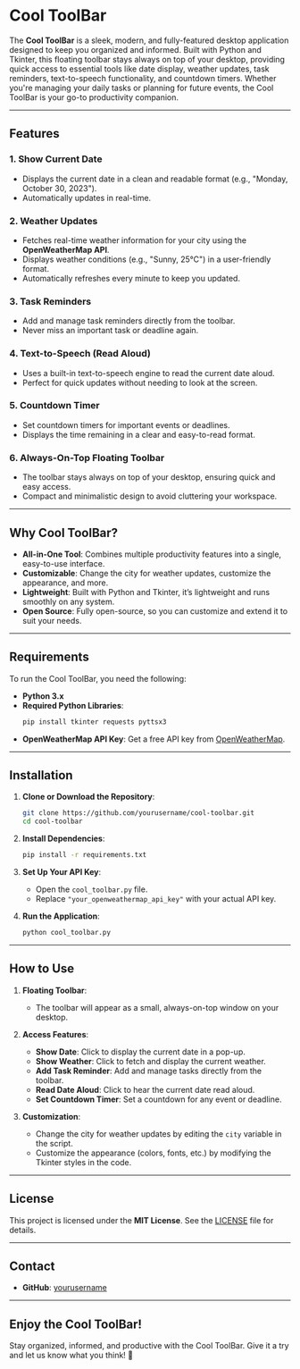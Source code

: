 # **Cool ToolBar**

The **Cool ToolBar** is a sleek, modern, and fully-featured desktop application designed to keep you organized and informed. Built with Python and Tkinter, this floating toolbar stays always on top of your desktop, providing quick access to essential tools like date display, weather updates, task reminders, text-to-speech functionality, and countdown timers. Whether you're managing your daily tasks or planning for future events, the Cool ToolBar is your go-to productivity companion.

---

## **Features**

### **1. Show Current Date**
- Displays the current date in a clean and readable format (e.g., "Monday, October 30, 2023").
- Automatically updates in real-time.

### **2. Weather Updates**
- Fetches real-time weather information for your city using the **OpenWeatherMap API**.
- Displays weather conditions (e.g., "Sunny, 25°C") in a user-friendly format.
- Automatically refreshes every minute to keep you updated.

### **3. Task Reminders**
- Add and manage task reminders directly from the toolbar.
- Never miss an important task or deadline again.

### **4. Text-to-Speech (Read Aloud)**
- Uses a built-in text-to-speech engine to read the current date aloud.
- Perfect for quick updates without needing to look at the screen.

### **5. Countdown Timer**
- Set countdown timers for important events or deadlines.
- Displays the time remaining in a clear and easy-to-read format.

### **6. Always-On-Top Floating Toolbar**
- The toolbar stays always on top of your desktop, ensuring quick and easy access.
- Compact and minimalistic design to avoid cluttering your workspace.

---

## **Why Cool ToolBar?**
- **All-in-One Tool**: Combines multiple productivity features into a single, easy-to-use interface.
- **Customizable**: Change the city for weather updates, customize the appearance, and more.
- **Lightweight**: Built with Python and Tkinter, it’s lightweight and runs smoothly on any system.
- **Open Source**: Fully open-source, so you can customize and extend it to suit your needs.

---

## **Requirements**
To run the Cool ToolBar, you need the following:
- **Python 3.x**
- **Required Python Libraries**:
  ```bash
  pip install tkinter requests pyttsx3
  ```
- **OpenWeatherMap API Key**: Get a free API key from [OpenWeatherMap](https://openweathermap.org/api).

---

## **Installation**
1. **Clone or Download the Repository**:
   ```bash
   git clone https://github.com/yourusername/cool-toolbar.git
   cd cool-toolbar
   ```

2. **Install Dependencies**:
   ```bash
   pip install -r requirements.txt
   ```

3. **Set Up Your API Key**:
   - Open the `cool_toolbar.py` file.
   - Replace `"your_openweathermap_api_key"` with your actual API key.

4. **Run the Application**:
   ```bash
   python cool_toolbar.py
   ```

---

## **How to Use**
1. **Floating Toolbar**:
   - The toolbar will appear as a small, always-on-top window on your desktop.

2. **Access Features**:
   - **Show Date**: Click to display the current date in a pop-up.
   - **Show Weather**: Click to fetch and display the current weather.
   - **Add Task Reminder**: Add and manage tasks directly from the toolbar.
   - **Read Date Aloud**: Click to hear the current date read aloud.
   - **Set Countdown Timer**: Set a countdown for any event or deadline.


3. **Customization**:
   - Change the city for weather updates by editing the `city` variable in the script.
   - Customize the appearance (colors, fonts, etc.) by modifying the Tkinter styles in the code.

---


## **License**
This project is licensed under the **MIT License**. See the [LICENSE](LICENSE) file for details.

---

## **Contact**
- **GitHub**: [yourusername](https://github.com/hari7261)

---

## **Enjoy the Cool ToolBar!**
Stay organized, informed, and productive with the Cool ToolBar. Give it a try and let us know what you think! 🚀

